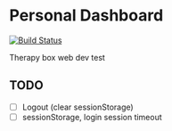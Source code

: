 # Personal Dashboard

[![Build Status](https://app.travis-ci.com/ZayneLiu/dashboard.svg?branch=main)](https://app.travis-ci.com/ZayneLiu/dashboard)

Therapy box web dev test

## TODO

- [ ] Logout (clear sessionStorage)
- [ ] sessionStorage, login session timeout
